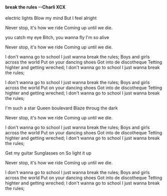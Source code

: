 #### break the rules   --Charli XCX

electric lights
Blow my mind
But I feel alright

Never stop, it's how we ride
Coming up until we die.

you catch my eye
Bitch, you wanna fly
I'm so alive

Never stop, it's how we ride
Coming up until we die.

I don't wanna go to school
I just wanna break the rules;
Boys and girls across the world
Put on your dancing shoes
Got into de discotheque
Tetting highter and getting wreched;
I don't wanna go to school
I just wanna break the rules;

I don't wanna go to school
I just wanna break the rules;
Boys and girls across the world
Put on your dancing shoes
Got into de discotheque
Tetting highter and getting wreched;
I don't wanna go to school
I just wanna break the rules;

I'm such a star
Queen boulevard
Blaze throug the dark

Never stop, it's how we ride
Coming up until we die.

I don't wanna go to school
I just wanna break the rules;
Boys and girls across the world
Put on your dancing shoes
Got into de discotheque
Tetting highter and getting wreched;
I don't wanna go to school
I just wanna break the rules;

Get my guitar
Sunglasses on
So light it up

Never stop, it's how we ride
Coming up until we die.

I don't wanna go to school
I just wanna break the rules;
Boys and girls across the world
Put on your dancing shoes
Got into de discotheque
Tetting highter and getting wreched;
I don't wanna go to school
I just wanna break the rules;

